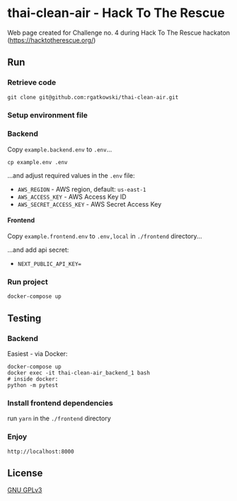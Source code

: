 # thai-clean-air - Hack To The Rescue

Web page created for Challenge no. 4 during Hack To The Rescue hackaton (https://hacktotherescue.org/)

## Run

### Retrieve code
   `git clone git@github.com:rgatkowski/thai-clean-air.git`

### Setup environment file
### Backend
   Copy `example.backend.env` to `.env`...
   ```shell
   cp example.env .env
   ```
   
...and adjust required values in the `.env` file:
* `AWS_REGION` - AWS region, default: `us-east-1`
* `AWS_ACCESS_KEY` - AWS Access Key ID 
* `AWS_SECRET_ACCESS_KEY` - AWS Secret Access Key

#### Frontend
   Copy `example.frontend.env` to `.env,local` in `./frontend` directory...

   ...and add api secret:
* `NEXT_PUBLIC_API_KEY=`

   
### Run project
   `docker-compose up`

## Testing
### Backend
Easiest - via Docker:
```shell
docker-compose up
docker exec -it thai-clean-air_backend_1 bash
# inside docker:
python -m pytest
```

### Install frontend dependencies

   run `yarn` in the `./frontend` directory

### Enjoy
`http://localhost:8000`


## License

[GNU GPLv3](https://choosealicense.com/licenses/gpl-3.0/)
